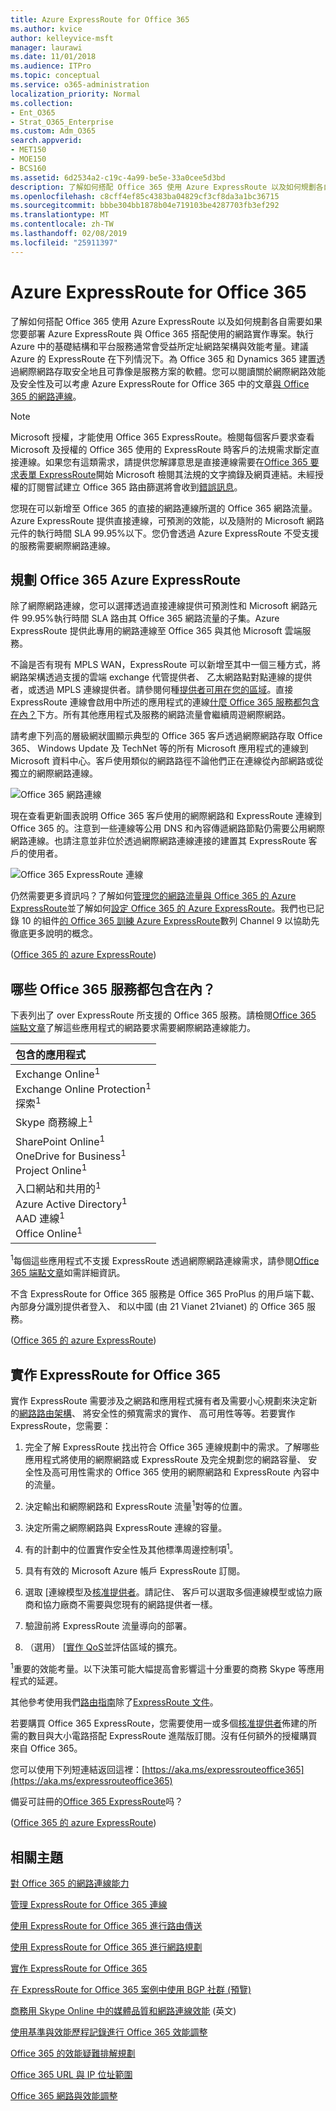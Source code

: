 ```yaml
---
title: Azure ExpressRoute for Office 365
ms.author: kvice
author: kelleyvice-msft
manager: laurawi
ms.date: 11/01/2018
ms.audience: ITPro
ms.topic: conceptual
ms.service: o365-administration
localization_priority: Normal
ms.collection:
- Ent_O365
- Strat_O365_Enterprise
ms.custom: Adm_O365
search.appverid:
- MET150
- MOE150
- BCS160
ms.assetid: 6d2534a2-c19c-4a99-be5e-33a0cee5d3bd
description: 了解如何搭配 Office 365 使用 Azure ExpressRoute 以及如何規劃各自需要如果您要部署 Azure ExpressRoute 與 Office 365 搭配使用的網路實作專案。
ms.openlocfilehash: c8cff4ef85c4383ba04829cf3cf8da3a1bc36715
ms.sourcegitcommit: bbbe304bb1878b04e719103be4287703fb3ef292
ms.translationtype: MT
ms.contentlocale: zh-TW
ms.lasthandoff: 02/08/2019
ms.locfileid: "25911397"
---
```

# <a name="azure-expressroute-for-office-365"></a>Azure ExpressRoute for Office 365

了解如何搭配 Office 365 使用 Azure ExpressRoute 以及如何規劃各自需要如果您要部署 Azure ExpressRoute 與 Office 365 搭配使用的網路實作專案。執行 Azure 中的基礎結構和平台服務通常會受益所定址網路架構與效能考量。建議 Azure 的 ExpressRoute 在下列情況下。為 Office 365 和 Dynamics 365 建置透過網際網路存取安全地且可靠像是服務方案的軟體。您可以閱讀關於網際網路效能及安全性及可以考慮 Azure ExpressRoute for Office 365 中的文章[與 Office 365 的網路連線](network-connectivity.md)。

> [!NOTE]
> Microsoft 授權，才能使用 Office 365 ExpressRoute。檢閱每個客戶要求查看 Microsoft 及授權的 Office 365 使用的 ExpressRoute 時客戶的法規需求斷定直接連線。如果您有這類需求，請提供您解譯意思是直接連線需要在[Office 365 要求表單 ExpressRoute](https://aka.ms/O365ERReview)開始 Microsoft 檢閱其法規的文字摘錄及網頁連結。未經授權的訂閱嘗試建立 Office 365 路由篩選將會收到[錯誤訊息](https://support.microsoft.com/kb/3181709)。 

您現在可以新增至 Office 365 的直接的網路連線所選的 Office 365 網路流量。Azure ExpressRoute 提供直接連線，可預測的效能，以及隨附的 Microsoft 網路元件的執行時間 SLA 99.95%以下。您仍會透過 Azure ExpressRoute 不受支援的服務需要網際網路連線。

## <a name="planning-azure-expressroute-for-office-365"></a>規劃 Office 365 Azure ExpressRoute

除了網際網路連線，您可以選擇透過直接連線提供可預測性和 Microsoft 網路元件 99.95%執行時間 SLA 路由其 Office 365 網路流量的子集。Azure ExpressRoute 提供此專用的網路連線至 Office 365 與其他 Microsoft 雲端服務。

不論是否有現有 MPLS WAN，ExpressRoute 可以新增至其中一個三種方式，將網路架構透過支援的雲端 exchange 代管提供者、 乙太網路點對點連線的提供者，或透過 MPLS 連線提供者。請參閱何種[提供者可用在您的區域](https://azure.microsoft.com/documentation/articles/expressroute-locations/)。直接 ExpressRoute 連線會啟用中所述的應用程式的連線[什麼 Office 365 服務都包含在內？](azure-expressroute.md#BKMK_WhatDoIGet)下方。所有其他應用程式及服務的網路流量會繼續周遊網際網路。

請考慮下列高的層級網狀圖顯示典型的 Office 365 客戶透過網際網路存取 Office 365、 Windows Update 及 TechNet 等的所有 Microsoft 應用程式的連線到 Microsoft 資料中心。客戶使用類似的網路路徑不論他們正在連線從內部網路或從獨立的網際網路連線。

![Office 365 網路連線](media/9d8bc622-4a38-4a3b-a0f3-68657712d460.png)

現在查看更新圖表說明 Office 365 客戶使用的網際網路和 ExpressRoute 連線到 Office 365 的。注意到一些連線等公用 DNS 和內容傳遞網路節點仍需要公用網際網路連線。也請注意並非位於透過網際網路連線連接的建置其 ExpressRoute 客戶的使用者。

![Office 365 ExpressRoute 連線](media/251788c4-0937-4584-9b2c-df08e11611fc.png)

仍然需要更多資訊吗？了解如何[管理您的網路流量與 Office 365 的 Azure ExpressRoute](https://support.office.com/article/e1da26c6-2d39-4379-af6f-4da213218408)並了解如何[設定 Office 365 的 Azure ExpressRoute](https://azure.microsoft.com/documentation/articles/expressroute-faqs/)。我們也已記錄 10 的組件[的 Office 365 訓練 Azure ExpressRoute](https://channel9.msdn.com/series/aer)數列 Channel 9 以協助先徹底更多說明的概念。

([Office 365 的 azure ExpressRoute](azure-expressroute.md#BKMK_HOME))

## <a name="what-office-365-services-are-included"></a>哪些 Office 365 服務都包含在內？
<a name="BKMK_WhatDoIGet"> </a>

下表列出了 over ExpressRoute 所支援的 Office 365 服務。請檢閱[Office 365 端點文章](https://aka.ms/o365endpoints)了解這些應用程式的網路要求需要網際網路連線能力。

|**包含的應用程式**|
|:-----|
|Exchange Online<sup>1</sup> <br/> Exchange Online Protection<sup>1</sup> <br/> 探索<sup>1</sup> <br/> |
|Skype 商務線上<sup>1</sup> <br/> |
|SharePoint Online<sup>1</sup> <br/> OneDrive for Business<sup>1</sup> <br/> Project Online<sup>1</sup> <br/> |
|入口網站和共用的<sup>1</sup> <br/> Azure Active Directory<sup>1</sup> <br/> AAD 連線<sup>1</sup> <br/> Office Online<sup>1</sup> <br/> |

<sup>1</sup>每個這些應用程式不支援 ExpressRoute 透過網際網路連線需求，請參閱[Office 365 端點文章](https://aka.ms/o365endpoints)如需詳細資訊。

不含 ExpressRoute for Office 365 服務是 Office 365 ProPlus 的用戶端下載、 內部身分識別提供者登入、 和以中國 (由 21 Vianet 21vianet) 的 Office 365 服務。

([Office 365 的 azure ExpressRoute](azure-expressroute.md#BKMK_HOME))

## <a name="implementing-expressroute-for-office-365"></a>實作 ExpressRoute for Office 365

實作 ExpressRoute 需要涉及之網路和應用程式擁有者及需要小心規劃來決定新的[網路路由架構](https://support.office.com/article/e1da26c6-2d39-4379-af6f-4da213218408)、 將安全性的頻寬需求的實作、 高可用性等等。若要實作 ExpressRoute，您需要：

1. 完全了解 ExpressRoute 找出符合 Office 365 連線規劃中的需求。了解哪些應用程式將使用的網際網路或 ExpressRoute 及完全規劃您的網路容量、 安全性及高可用性需求的 Office 365 使用的網際網路和 ExpressRoute 內容中的流量。

2. 決定輸出和網際網路和 ExpressRoute 流量<sup>1</sup>對等的位置。

3. 決定所需之網際網路與 ExpressRoute 連線的容量。

4. 有的計劃中的位置實作安全性及其他標準周邊控制項<sup>1</sup>。

5. 具有有效的 Microsoft Azure 帳戶 ExpressRoute 訂閱。

6. 選取 [連線模型及[核准提供者](https://azure.microsoft.com/documentation/articles/expressroute-locations/)。請記住、 客戶可以選取多個連線模型或協力廠商和協力廠商不需要與您現有的網路提供者一樣。

7. 驗證前將 ExpressRoute 流量導向的部署。

8. （選用） [[實作 QoS](https://support.office.com/article/ExpressRoute-and-QoS-in-Skype-for-Business-Online-20c654da-30ee-4e4f-a764-8b7d8844431d)並評估區域的擴充。

<sup>1</sup>重要的效能考量。以下決策可能大幅提高會影響這十分重要的商務 Skype 等應用程式的延遲。

其他參考使用我們[路由指南](https://support.office.com/article/Routing-with-ExpressRoute-for-Office-365-e1da26c6-2d39-4379-af6f-4da213218408)除了[ExpressRoute 文件](https://azure.microsoft.com/documentation/articles/expressroute-introduction/)。

若要購買 Office 365 ExpressRoute，您需要使用一或多個[核准提供者](https://azure.microsoft.com/documentation/articles/expressroute-locations/)佈建的所需的數目與大小電路搭配 ExpressRoute 進階版訂閱。沒有任何額外的授權購買來自 Office 365。

您可以使用下列短連結返回這裡：[https://aka.ms/expressrouteoffice365](https://aka.ms/expressrouteoffice365)

備妥可註冊的[Office 365 ExpressRoute](https://aka.ms/ert)吗？

([Office 365 的 azure ExpressRoute](azure-expressroute.md#BKMK_HOME))

## <a name="related-topics"></a>相關主題

[對 Office 365 的網路連線能力](network-connectivity.md)

[管理 ExpressRoute for Office 365 連線](managing-expressroute-for-connectivity.md)

[使用 ExpressRoute for Office 365 進行路由傳送](routing-with-expressroute.md)

[使用 ExpressRoute for Office 365 進行網路規劃](network-planning-with-expressroute.md)

[實作 ExpressRoute for Office 365](implementing-expressroute.md)

[在 ExpressRoute for Office 365 案例中使用 BGP 社群 (預覽)](bgp-communities-in-expressroute.md)

[商務用 Skype Online 中的媒體品質和網路連線效能](https://support.office.com/article/5fe3e01b-34cf-44e0-b897-b0b2a83f0917) (英文)

[使用基準與效能歷程記錄進行 Office 365 效能調整](performance-tuning-using-baselines-and-history.md)

[Office 365 的效能疑難排解規劃](performance-troubleshooting-plan.md)

[Office 365 URL 與 IP 位址範圍](https://docs.microsoft.com/office365/enterprise/urls-and-ip-address-ranges)

[Office 365 網路與效能調整](network-planning-and-performance.md)
